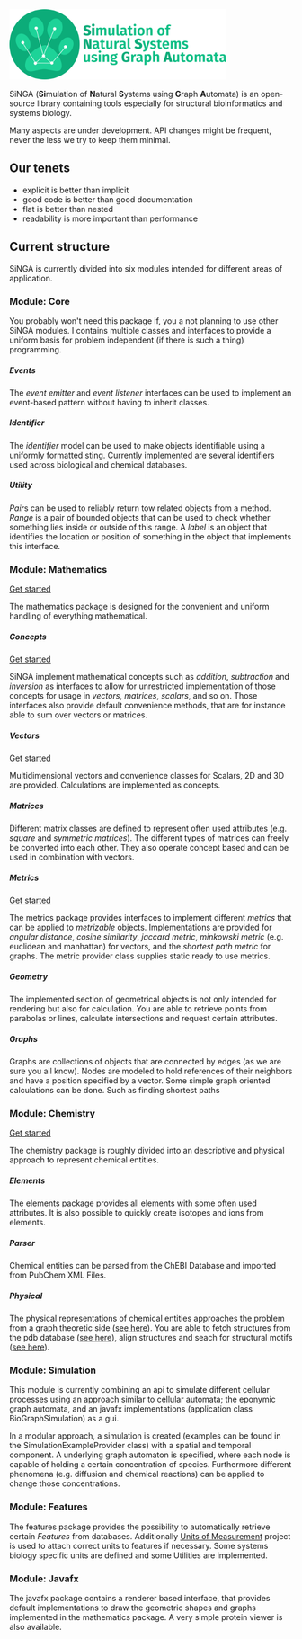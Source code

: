 <img src="singa_logo_text.png" height="125"/>

SiNGA (**Si**mulation of **N**atural **S**ystems using **G**raph **A**utomata) is an open-source library containing
tools especially for structural bioinformatics and systems biology.

Many aspects are under development. API changes might be frequent, never the less we try to keep them minimal.

## Our tenets
* explicit is better than implicit
* good code is better than good documentation
* flat is better than nested
* readability is more important than performance

## Current structure
SiNGA is currently divided into six modules intended for different areas of application.

### Module: Core 
You probably won't need this package if, you a not planning to use other SiNGA modules. I contains multiple classes
and interfaces to provide a uniform basis for problem independent (if there is such a thing) programming.

##### Events
The *event emitter* and *event listener* interfaces can be used to implement an event-based pattern without having to
inherit classes.

##### Identifier
The *identifier* model can be used to make objects identifiable using a uniformly formatted sting. Currently 
implemented are several identifiers used across biological and chemical databases.

##### Utility
*Pair*s can be used to reliably return tow related objects from a method.
*Range* is a pair of bounded objects that can be used to check whether something lies inside or outside of this range.
A *label* is an object that identifies the location or position of something in the object that implements this interface.

### Module: Mathematics
[Get started](https://github.com/cleberecht/singa/wiki/Mathematics-(Package))

The mathematics package is designed for the convenient and uniform handling of everything mathematical.

##### Concepts
[Get started](https://github.com/cleberecht/singa/wiki/Concepts-(Mathematics))

SiNGA implement mathematical concepts such as *addition*, *subtraction* and *inversion* as interfaces to allow for
unrestricted implementation of those concepts for usage in *vectors*, *matrices*, *scalars*, and so on. Those
interfaces also provide default convenience methods, that are for instance able to sum over vectors or matrices.

##### Vectors
[Get started](https://github.com/cleberecht/singa/wiki/Vectors-(Mathematics))

Multidimensional vectors and convenience classes for Scalars, 2D and 3D are provided. Calculations are implemented as 
concepts. 

##### Matrices
Different matrix classes are defined to represent often used attributes (e.g. *square* and *symmetric matrices*). The
different types of matrices can freely be converted into each other. They also operate concept based and can be used in
combination with vectors.

##### Metrics
[Get started](https://github.com/cleberecht/singa/wiki/Metrics-(Mathematics))

The metrics package provides interfaces to implement different *metrics* that can be applied to *metrizable* objects.
Implementations are provided for *angular distance*, *cosine similarity*, *jaccard metric*, *minkowski metric* 
(e.g. euclidean and manhattan) for vectors, and the *shortest path metric* for graphs. The metric provider class
supplies static ready to use metrics.

##### Geometry
The implemented section of geometrical objects is not only intended for rendering but also for calculation. You are
able to retrieve points from parabolas or lines, calculate intersections and request certain attributes.

##### Graphs
Graphs are collections of objects that are connected by edges (as we are sure you all know). Nodes are modeled to hold
references of their neighbors and have a position specified by a vector. Some simple graph oriented calculations can
be done. Such as finding shortest paths

### Module: Chemistry
[Get started](https://github.com/cleberecht/singa/wiki/Chemistry-(Package))

The chemistry package is roughly divided into an descriptive and physical approach to represent chemical entities.

##### Elements
The elements package provides all elements with some often used attributes. It is also possible to quickly create
isotopes and ions from elements.

##### Parser
Chemical entities can be parsed from the ChEBI Database and imported from PubChem XML Files.

##### Physical
The physical representations of chemical entities approaches the problem from a graph theoretic side 
([see here](https://github.com/cleberecht/singa/wiki/Structure-model-(Chemistry))).
You are able to fetch structures from the pdb database 
([see here](https://github.com/cleberecht/singa/wiki/Structure-model-(Chemistry))), align structures and seach for
structural motifs ([see here](https://github.com/cleberecht/singa/wiki/Structure-Alignments-(Chemistry))).

### Module: Simulation
This module is currently combining an api to simulate different cellular processes using an approach similar to 
cellular automata; the eponymic graph automata, and an javafx implementations (application class BioGraphSimulation)
as a gui.

In a modular approach, a simulation is created (examples can be found in the SimulationExampleProvider class)
with a spatial and temporal component. A underlying graph automaton is specified, where each node is capable of
holding a certain concentration of species. Furthermore different phenomena (e.g. diffusion and chemical reactions)
can be applied to change those concentrations.

### Module: Features
The features package provides the possibility to automatically retrieve certain *Features* from databases. Additionally
[Units of Measurement](https://github.com/unitsofmeasurement) project is used to attach correct units to features if
necessary. Some systems biology specific units are defined and some Utilities are implemented.

### Module: Javafx
The javafx package contains a renderer based interface, that provides default implementations to draw the
geometric shapes and graphs implemented in the mathematics package. A very simple protein viewer is also available.
